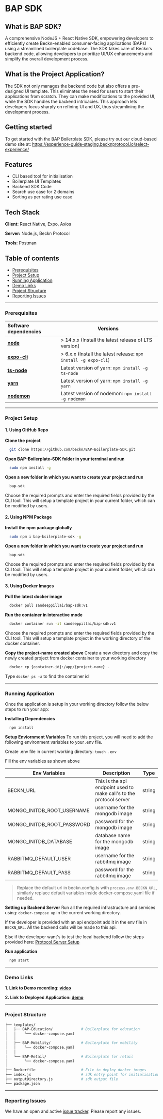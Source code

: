 # BAP SDK

## What is BAP SDK?
A comprehensive NodeJS + React Native SDK, empowering developers to efficiently create Beckn-enabled consumer-facing applications (BAPs) using a streamlined boilerplate codebase. The SDK takes care of Beckn's backend code, allowing developers to prioritize UI/UX enhancements and simplify the overall development process.

## What is the Project Application?
The SDK not only manages the backend code but also offers a pre-designed UI template. This eliminates the need for users to start their applications from scratch. They can make modifications to the provided UI, while the SDK handles the backend intricacies. This approach lets developers focus sharply on refining UI and UX, thus streamlining the development process.

## Getting started
To get started with the BAP Boilerplate SDK, please try out our cloud-based demo site at: https://experience-guide-staging.becknprotocol.io/select-experience/

## Features
- CLI based tool for initialisation 
- Boilerplate UI Templates
- Backend SDK Code
- Search use case for 2 domains
- Sorting as per rating use case

## Tech Stack
**Client:** React Native, Expo, Axios

**Server:** Node.js, Beckn Protocol

**Tools:** Postman

## Table of contents
- [Prerequisites](#prerequisites)
- [Project Setup](#project-setup)
- [Running Application](#running-application)
- [Demo Links](#demo-links)
- [Project Structure](#project-structure)
- [Reporting Issues](#reporting-issues)
---

### Prerequisites

| Software dependencies | Versions |
| :--- | ------- |
| **[node](https://nodejs.org/en/download/)** | > 14.x.x (Install the latest release of LTS version) |
| **[expo-cli](https://docs.expo.dev/more/expo-cli/)** | > 6.x.x (Install the latest release: `npm install -g expo-cli`) |
| **[ts-node](https://www.npmjs.com/package/ts-node)** | 	Latest version of yarn: `npm install -g ts-node` |
| **[yarn](https://classic.yarnpkg.com/en/)** | Latest version of yarn: `npm install -g yarn` |
| **[nodemon](https://www.npmjs.com/package/nodemon)** | Latest version  of nodemon: `npm install -g nodemon` |

---
### Project Setup

#### 1. Using GitHub Repo

**Clone the project**
```bash
  git clone https://github.com/beckn/BAP-Boilerplate-SDK.git
```

**Open BAP-Boilerplate-SDK folder in your terminal and run**
```bash
  sudo npm install -g
```

**Open a new folder in which you want to create your project and run**
```bash
  bap-sdk
```
Choose the required prompts and enter the required fields provided by the CLI tool. This will setup a template project in your current folder, which can be modified by users.

#### 2. Using NPM Package

**Install the npm package globally**
```bash
  sudo npm i bap-boilerplate-sdk -g
```

**Open a new folder in which you want to create your project and run**
```bash
  bap-sdk
```
Choose the required prompts and enter the required fields provided by the CLI tool. This will setup a template project in your current folder, which can be modified by users.

#### 3. Using Docker Images

**Pull the latest docker image**
```bash
  docker pull sandeeppillai/bap-sdk:v1
```

**Run the container in interactive mode**
```bash
  docker container run -it sandeeppillai/bap-sdk:v1
```
Choose the required prompts and enter the required fields provided by the CLI tool. This will setup a template project in the working directory of the docker container.

**Copy the project-name created above**
Create a new directory and copy the newly created project from docker container to your working directory
```bash
  docker cp {container-id}:/app/{project-name} .
```
Type `docker ps -a` to find the container id

---

### Running Application
Once the application is setup in your working directory follow the below steps to run your app:

**Installing Dependencies**
```bash
  npm install
```

**Setup Enviornment Variables**
To run this project, you will need to add the following environment variables to your .env file.

Create .env file in current working directory: `touch .env
`

Fill the env variables as shown above

| Env Variables | Description | Type |
| ------------ | ----------- | ---- |
| BECKN_URL | This is the api endpoint used to make call's to the protocol server | string | 
| MONGO_INITDB_ROOT_USERNAME | username for the mongodb image | string |
| MONGO_INITDB_ROOT_PASSWORD | password for the mongodb image | string |
| MONGO_INITDB_DATABASE | database name for the mongodb image | string |
| RABBITMQ_DEFAULT_USER | username for the rabbitmq image | string |
| RABBITMQ_DEFAULT_PASS | password for the rabbitmq image | string |

> Replace the default url in beckn.config.ts with `process.env.BECKN_URL`, similarly replace default variables inside docker-compose.yaml file if needed.

**Setting up Backend Server**
Run all the required infrastructure and services using: `docker-compose up` in the current working directory.

If the developer is provided with an api endpoint add it in the env file in `BECKN_URL`. All the backend calls will be made to this api.

Else if the developer want's to test the local backend follow the steps provided here: [Protocol Server Setup](https://github.com/beckn/protocol-server/blob/master/setup.md)

**Run application**
```bash
  npm start
```
---

### Demo Links
**1. Link to Demo recording: [video](https://drive.google.com/file/d/1RsMddoMhVhpD0jmaPueIrZ2hoNu5tZLn/view)**

**2. Link to Deployed Application: [demo](https://experience-guide-staging.becknprotocol.io/select-experience/)**


---
### Project Structure
```bash
├── templates/
│   ├── BAP-Education/             # Boilerplate for education
│   │    └── docker-compose.yaml  
│   │  
│   ├── BAP-Mobility/              # Boilerplate for mobility
│   │    └── docker-compose.yaml  
│   │   
│   └── BAP-Retail/                # Boilerplate for retail 
│        └── docker-compose.yaml 
│ 
├── Dockerfile                     # File to deploy docker images
├── index.js                       # sdk entry point for initialisation 
├── outputDirectory.js             # sdk output file
└── package.json
```
---

### Reporting Issues
We have an open and active [issue tracker](https://github.com/beckn/BAP-Boilerplate-SDK/issues). Please report any issues.

